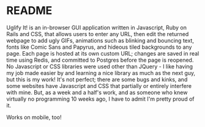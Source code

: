 README
======

Uglify It! is an in-browser GUI application written in Javascript, Ruby on Rails and CSS, that allows users to enter any URL, then edit the returned webpage to add ugly GIFs, animations such as blinking and bouncing text, fonts like Comic Sans and Papyrus, and hideous tiled backgrounds to any page.  Each page is hosted at its own custom URL; changes are saved in real time using Redis, and committed to Postgres before the page is reopened.  No Javascript or CSS libraries were used other than JQuery - I like having my job made easier by and learning a nice library as much as the next guy, but this is my work!  It's not perfect; there are some bugs and kinks, and some websites have Javascript and CSS that partially or entirely interfere with mine.  But, as a week and a half's work, and as someone who knew virtually no programming 10 weeks ago, I have to admit I'm pretty proud of it.

Works on mobile, too!
